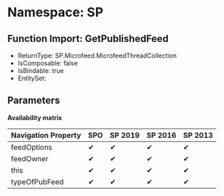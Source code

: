 # Namespace: SP

## Function Import: GetPublishedFeed

- ReturnType: SP.Microfeed.MicrofeedThreadCollection
- IsComposable: false
- IsBindable: true
- EntitySet: 

## Parameters

**Availability matrix**

Navigation Property | SPO | SP 2019 | SP 2016 | SP 2013
----------|-----|---------|---------|--------
feedOptions | ✔ | ✔ | ✔ | ✔
feedOwner | ✔ | ✔ | ✔ | ✔
this | ✔ | ✔ | ✔ | ✔
typeOfPubFeed | ✔ | ✔ | ✔ | ✔
